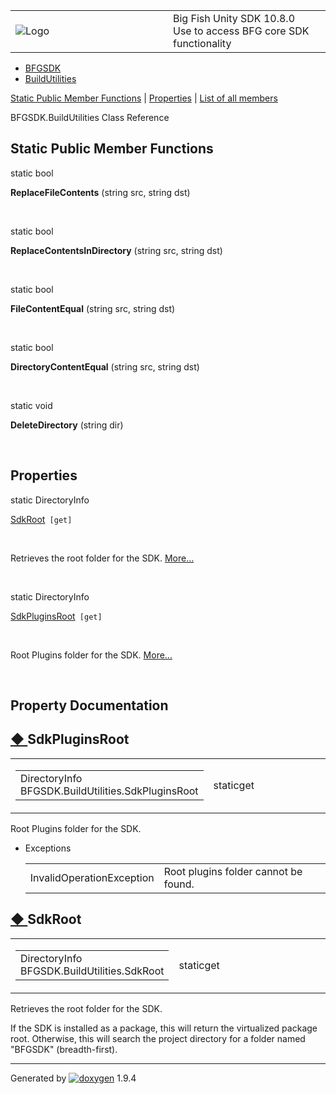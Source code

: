 <table>
<colgroup>
<col style="width: 50%" />
<col style="width: 50%" />
</colgroup>
<tbody>
<tr class="odd">
<td><img src="Icon-100.png" alt="Logo" /></td>
<td><div id="projectname">
Big Fish Unity SDK<span id="projectnumber"> 10.8.0</span>
</div>
<div id="projectbrief">
Use to access BFG core SDK functionality
</div></td>
</tr>
</tbody>
</table>

  - [BFGSDK](namespace_b_f_g_s_d_k.html)
  - [BuildUtilities](class_b_f_g_s_d_k_1_1_build_utilities.html)

[Static Public Member Functions](#pub-static-methods) |
[Properties](#properties) | [List of all
members](class_b_f_g_s_d_k_1_1_build_utilities-members.html)

BFGSDK.BuildUtilities Class Reference

##  Static Public Member Functions

static bool 

**ReplaceFileContents** (string src, string dst)

 

static bool 

**ReplaceContentsInDirectory** (string src, string dst)

 

static bool 

**FileContentEqual** (string src, string dst)

 

static bool 

**DirectoryContentEqual** (string src, string dst)

 

static void 

**DeleteDirectory** (string dir)

 

##  Properties

static DirectoryInfo 

[SdkRoot](class_b_f_g_s_d_k_1_1_build_utilities.html#adc63f07748b7b95d09f3c7f3afd73149)` 
[get] `

 

Retrieves the root folder for the SDK.
[More...](class_b_f_g_s_d_k_1_1_build_utilities.html#adc63f07748b7b95d09f3c7f3afd73149)  

 

static DirectoryInfo 

[SdkPluginsRoot](class_b_f_g_s_d_k_1_1_build_utilities.html#a3be239078826b9b88a30ebf0453af6ed)` 
[get] `

 

Root Plugins folder for the SDK.
[More...](class_b_f_g_s_d_k_1_1_build_utilities.html#a3be239078826b9b88a30ebf0453af6ed)  

 

## Property Documentation

## [◆ ](#a3be239078826b9b88a30ebf0453af6ed)SdkPluginsRoot

<table>
<colgroup>
<col style="width: 50%" />
<col style="width: 50%" />
</colgroup>
<tbody>
<tr class="odd">
<td><table>
<tbody>
<tr class="odd">
<td>DirectoryInfo BFGSDK.BuildUtilities.SdkPluginsRoot</td>
</tr>
</tbody>
</table></td>
<td><span class="mlabels"><span class="mlabel">static</span><span class="mlabel">get</span></span></td>
</tr>
</tbody>
</table>

Root Plugins folder for the SDK.

  - Exceptions
    
    |                           |                                      |
    | ------------------------- | ------------------------------------ |
    | InvalidOperationException | Root plugins folder cannot be found. |
    

## [◆ ](#adc63f07748b7b95d09f3c7f3afd73149)SdkRoot

<table>
<colgroup>
<col style="width: 50%" />
<col style="width: 50%" />
</colgroup>
<tbody>
<tr class="odd">
<td><table>
<tbody>
<tr class="odd">
<td>DirectoryInfo BFGSDK.BuildUtilities.SdkRoot</td>
</tr>
</tbody>
</table></td>
<td><span class="mlabels"><span class="mlabel">static</span><span class="mlabel">get</span></span></td>
</tr>
</tbody>
</table>

Retrieves the root folder for the SDK.

If the SDK is installed as a package, this will return the virtualized
package root. Otherwise, this will search the project directory for a
folder named "BFGSDK" (breadth-first).

-----

Generated
by [![doxygen](doxygen.svg)](https://www.doxygen.org/index.html) 1.9.4
